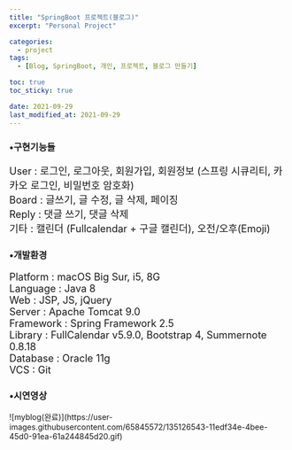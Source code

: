 ```yaml
---
title: "SpringBoot 프로젝트(블로그)"
excerpt: "Personal Project"

categories:
  - project
tags:
  - [Blog, SpringBoot, 개인, 프로젝트, 블로그 만들기]

toc: true
toc_sticky: true

date: 2021-09-29
last_modified_at: 2021-09-29
---
```


<h3>•구현기능들</h3>
<p style="font-size:18px;">User : 로그인, 로그아웃, 회원가입, 회원정보 (스프링 시큐리티, 카카오 로그인, 비밀번호 암호화)<br>
  Board : 글쓰기, 글 수정, 글 삭제, 페이징<br>
  Reply : 댓글 쓰기, 댓글 삭제<br>
  기타 : 캘린더 (Fullcalendar + 구글 캘린더), 오전/오후(Emoji)</p>

<h3>•개발환경</h3>
<p style="font-size:18px;">Platform : macOS Big Sur, i5, 8G<br>
  Language : Java 8<br>
  Web : JSP, JS, jQuery<br>
  Server : Apache Tomcat 9.0<br>
  Framework : Spring Framework 2.5<br>
  Library : FullCalendar v5.9.0, Bootstrap 4, Summernote 0.8.18<br>
  Database : Oracle 11g<br>
  VCS : Git</p>

<h3>•시연영상</h3>
![myblog(완료)](https://user-images.githubusercontent.com/65845572/135126543-11edf34e-4bee-45d0-91ea-61a244845d20.gif)
